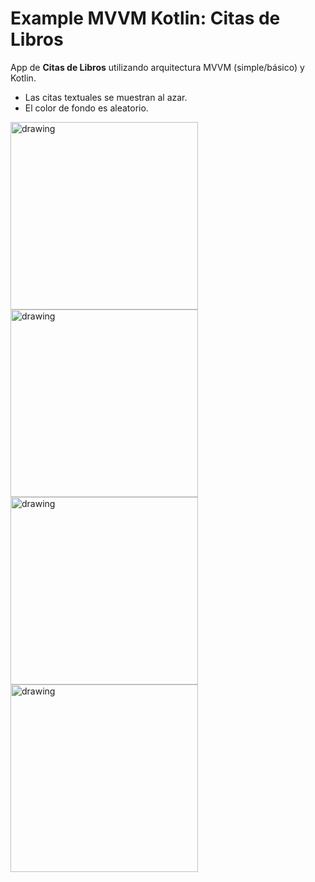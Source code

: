 # Example MVVM Kotlin: Citas de Libros

App de **Citas de Libros** utilizando arquitectura MVVM (simple/básico) y Kotlin.

* Las citas textuales se muestran al azar.
* El color de fondo es aleatorio.


<img src="https://i.imgur.com/37X9yN2.png" alt="drawing" width="300"/><img src="https://i.imgur.com/igyFVPv.png" alt="drawing" width="300"/><img src="https://i.imgur.com/ybH3KKq.png" alt="drawing" width="300"/><img src="https://i.imgur.com/xTPvhA2.png" alt="drawing" width="300"/>
